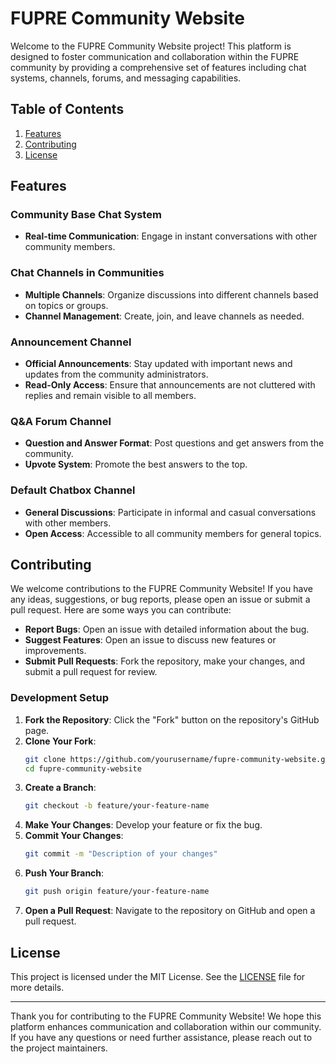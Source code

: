 # FUPRE Community Website

Welcome to the FUPRE Community Website project! This platform is designed to foster communication and collaboration within the FUPRE community by providing a comprehensive set of features including chat systems, channels, forums, and messaging capabilities.

## Table of Contents

1. [Features](#features)
2. [Contributing](#contributing)
3. [License](#license)

## Features

### Community Base Chat System
- **Real-time Communication**: Engage in instant conversations with other community members.

### Chat Channels in Communities
- **Multiple Channels**: Organize discussions into different channels based on topics or groups.
- **Channel Management**: Create, join, and leave channels as needed.

### Announcement Channel
- **Official Announcements**: Stay updated with important news and updates from the community administrators.
- **Read-Only Access**: Ensure that announcements are not cluttered with replies and remain visible to all members.

### Q&A Forum Channel
- **Question and Answer Format**: Post questions and get answers from the community.
- **Upvote System**: Promote the best answers to the top.

### Default Chatbox Channel
- **General Discussions**: Participate in informal and casual conversations with other members.
- **Open Access**: Accessible to all community members for general topics.

## Contributing

We welcome contributions to the FUPRE Community Website! If you have any ideas, suggestions, or bug reports, please open an issue or submit a pull request. Here are some ways you can contribute:

- **Report Bugs**: Open an issue with detailed information about the bug.
- **Suggest Features**: Open an issue to discuss new features or improvements.
- **Submit Pull Requests**: Fork the repository, make your changes, and submit a pull request for review.

### Development Setup

1. **Fork the Repository**: Click the "Fork" button on the repository's GitHub page.
2. **Clone Your Fork**:
   ```bash
   git clone https://github.com/yourusername/fupre-community-website.git
   cd fupre-community-website
   ```
3. **Create a Branch**:
   ```bash
   git checkout -b feature/your-feature-name
   ```
4. **Make Your Changes**: Develop your feature or fix the bug.
5. **Commit Your Changes**:
   ```bash
   git commit -m "Description of your changes"
   ```
6. **Push Your Branch**:
   ```bash
   git push origin feature/your-feature-name
   ```
7. **Open a Pull Request**: Navigate to the repository on GitHub and open a pull request.

## License

This project is licensed under the MIT License. See the [LICENSE](LICENSE) file for more details.

---

Thank you for contributing to the FUPRE Community Website! We hope this platform enhances communication and collaboration within our community. If you have any questions or need further assistance, please reach out to the project maintainers.
